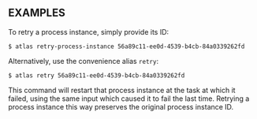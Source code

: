 ## EXAMPLES

To retry a process instance, simply provide its ID:

    $ atlas retry-process-instance 56a89c11-ee0d-4539-b4cb-84a0339262fd

Alternatively, use the convenience alias `retry`:

    $ atlas retry 56a89c11-ee0d-4539-b4cb-84a0339262fd

This command will restart that process instance at the task at which it failed, using the same input which caused it to fail the last time.
Retrying a process instance this way preserves the original process instance ID.
